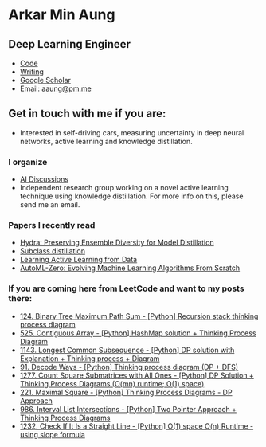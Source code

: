 # Arkar Min Aung
## Deep Learning Engineer
* [Code](https://www.github.com/arkaung)
* [Writing](https://medium.com/@ark_aung)
* [Google Scholar](https://scholar.google.com/citations?user=KRZfXJQAAAAJ)
* Email: <aaung@pm.me>

## Get in touch with me if you are:
* Interested in self-driving cars, measuring uncertainty in deep neural networks, active learning and knowledge distillation.

### I organize
* [AI Discussions](https://arkaung.github.io/aidiscussions/)
* Independent research group working on a novel active learning technique using knowledge distillation. For more info on this, please send me an email.

### Papers I recently read
* [Hydra: Preserving Ensemble Diversity for Model Distillation ](https://openreview.net/forum?id=ByeaXeBFvH)
* [Subclass distillation](https://arxiv.org/pdf/2002.03936.pdf)
* [Learning Active Learning from Data](https://papers.nips.cc/paper/7010-learning-active-learning-from-data.pdf)
* [AutoML-Zero: Evolving Machine Learning Algorithms From Scratch](https://arxiv.org/pdf/2003.03384.pdf)

### If you are coming here from LeetCode and want to my posts there:

* [124. Binary Tree Maximum Path Sum - [Python] Recursion stack thinking process diagram](https://leetcode.com/discuss/topic/603423)
* [525. Contiguous Array - [Python] HashMap solution + Thinking Process Diagram](https://leetcode.com/discuss/topic/653541)
* [1143. Longest Common Subsequence - [Python] DP solution with Explanation + Thinking process + Diagram](https://leetcode.com/discuss/topic/598508)
* [91. Decode Ways - [Python] Thinking process diagram (DP + DFS)](https://leetcode.com/discuss/topic/608268)
* [1277. Count Square Submatrices with All Ones - [Python] DP Solution + Thinking Process Diagrams (O(mn) runtime; O(1) space)](https://leetcode.com/discuss/topic/643429)
* [221. Maximal Square - [Python] Thinking Process Diagrams - DP Approach](https://leetcode.com/discuss/topic/600149)
* [986. Interval List Intersections - [Python] Two Pointer Approach + Thinking Process Diagrams](https://leetcode.com/discuss/topic/647482)
* [1232. Check If It Is a Straight Line - [Python] O(1) space O(n) Runtime - using slope formula](https://leetcode.com/discuss/topic/620137)

